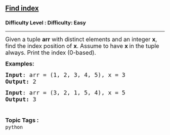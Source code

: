 <h2><a href="https://www.geeksforgeeks.org/problems/find-index-1614919939--145853/1?page=2&category=python&sortBy=submissions">Find index</a></h2><h3>Difficulty Level : Difficulty: Easy</h3><hr><div class="problems_problem_content__Xm_eO" style="user-select: auto;"><p style="user-select: auto;"><span style="font-size: 18px; user-select: auto;">Given&nbsp;a tuple <strong style="user-select: auto;">arr</strong> with distinct elements and an integer <strong style="user-select: auto;">x</strong>, find the index position of <strong style="user-select: auto;">x</strong>. Assume to have <strong style="user-select: auto;">x </strong>in the tuple always. Print the index (0-based).</span></p>
<p style="user-select: auto;"><span style="font-size: 18px; user-select: auto;"><strong style="user-select: auto;">Examples:</strong></span></p>
<pre style="user-select: auto;"><span style="font-size: 18px; user-select: auto;"><strong style="user-select: auto;">Input</strong>: arr = (1, 2, 3, 4, 5), x = 3
<strong style="user-select: auto;">Output:</strong> 2</span></pre>
<pre style="user-select: auto;"><span style="font-size: 18px; user-select: auto;"><strong style="user-select: auto;">Input</strong>: arr = (3, 2, 1, 5, 4), x = 5
<strong style="user-select: auto;">Output:</strong> 3</span></pre></div><br><p><span style=font-size:18px><strong>Topic Tags : </strong><br><code>python</code>&nbsp;